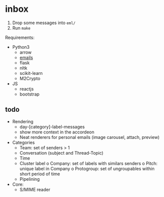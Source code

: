 inbox
=====

1. Drop some messages into `eml/`
2. Run `make`

Requirements:
 * Python3
   - arrow
   - [emails](http://python-emails.readthedocs.io/en/latest/)
   - flask
   - nltk
   - scikit-learn
   - M2Crypto
 * JS
   - reactjs
   - bootstrap

todo
----

* Rendering
  - day-[category]-label-messages
  - show more context in the accordeon
  - Neat renderers for personal emails (image carousel, attach, preview)
* Categories
  - Team: set of senders > 1
  - Conversation (subject and Thread-Topic)
  -  Time
  -  Cluster label
     o Company: set of labels with similars senders
     o Pitch: unique label in Company 
     o Protogroup: set of ungroupables within short period of time 
  - Pipelining
* Core:
  - S/MIME reader
